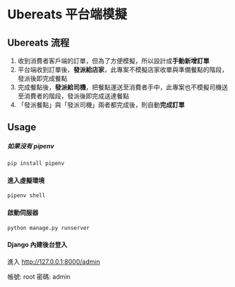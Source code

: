 # Ubereats 平台端模擬

## Ubereats 流程
1. 收到消費者客戶端的訂單，但為了方便模擬，所以設計成**手動新增訂單**
2. 平台端收到訂單後，**發派給店家**，此專案不模擬店家收單與準備餐點的階段，發派後即完成餐點
3. 完成餐點後，**發派給司機**，把餐點運送至消費者手中，此專案也不模擬司機送至消費者的階段，發派後即完成送達餐點
4. 「發派餐點」與「發派司機」兩者都完成後，則自動**完成訂單**

## Usage

##### 如果沒有 pipenv
```python
pip install pipenv
```

#### 進入虛擬環境
```python
pipenv shell
```

#### 啟動伺服器
```python
python manage.py runserver
```

#### Django 內建後台登入
進入 http://127.0.0.1:8000/admin

帳號: root
密碼: admin